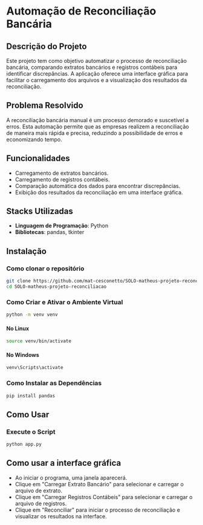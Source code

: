 # Automação de Reconciliação Bancária

## Descrição do Projeto
Este projeto tem como objetivo automatizar o processo de reconciliação bancária, comparando extratos bancários e registros contábeis para identificar discrepâncias. A aplicação oferece uma interface gráfica para facilitar o carregamento dos arquivos e a visualização dos resultados da reconciliação.

## Problema Resolvido
A reconciliação bancária manual é um processo demorado e suscetível a erros. Esta automação permite que as empresas realizem a reconciliação de maneira mais rápida e precisa, reduzindo a possibilidade de erros e economizando tempo.

## Funcionalidades
- Carregamento de extratos bancários.
- Carregamento de registros contábeis.
- Comparação automática dos dados para encontrar discrepâncias.
- Exibição dos resultados da reconciliação em uma interface gráfica.

## Stacks Utilizadas
- **Linguagem de Programação**: Python
- **Bibliotecas**: pandas, tkinter

## Instalação

### Como clonar o repositório
```bash
git clone https://github.com/mat-cesconetto/SOLO-matheus-projeto-reconciliacao.git
cd SOLO-matheus-projeto-reconciliacao
```
### Como Criar e Ativar o Ambiente Virtual

```bash
python -m venv venv
```
#### No Linux
```bash
source venv/bin/activate 
```
 #### No Windows
 ```bash
 venv\Scripts\activate
```

### Como Instalar as Dependências
```bash
pip install pandas
```

## Como Usar

### Execute o Script
```bash
python app.py
```

## Como usar a interface gráfica
- Ao iniciar o programa, uma janela aparecerá.
- Clique em "Carregar Extrato Bancário" para selecionar e carregar o arquivo de extrato.
- Clique em "Carregar Registros Contábeis" para selecionar e carregar o arquivo de registros.
- Clique em "Reconciliar" para iniciar o processo de reconciliação e visualizar os resultados na interface.
